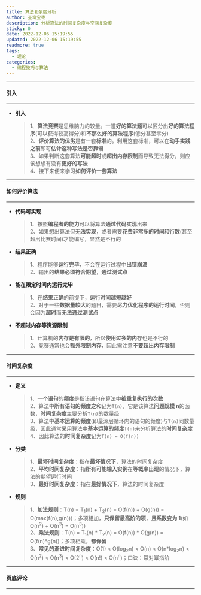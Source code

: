 ```yaml
---
title: 算法复杂度分析
author: 圣奇宝枣
description: 分析算法的时间复杂度与空间复杂度
sticky: 0
date: 2022-12-06 15:19:55
updated: 2022-12-06 15:19:55
readmore: true
tags:
  - 理论
categories:
  - 编程技巧与算法
---
```


---

#### **引入**

---

- **引入**

  > 1、**算法竞赛**是思维脑力的较量。一道**好的算法题**可以区分出**好的算法程序**(可以获得较高得分)和**不那么好的算法程序**(低分甚至零分)  
  > 2、**评价算法的优劣**是有一套**标准**的。利用这套标准，可以在**动手实践之前**即可**估计这种写法是否靠谱**  
  > 3、如果判断这套算法**可能超时**或**超出内存限制**而导致无法得分，则应该想想有没有**更好的写法**  
  > 4、接下来便来学习**如何评价一套算法**

<!-- more -->

---

#### **如何评价算法**

---

- **代码可实现**

  > 1、按照**编程者的能力**可以将算法**通过代码实现**出来  
  > 2、如果想出算法但**无法实现**，或者需要**花费非常多的时间和行数**(甚至超出比赛时间)才能编写，显然是不行的

- **结果正确**

  > 1、程序能够**运行完毕**，不会在运行过程中**出错崩溃**  
  > 2、输出的**结果必须符合期望**，**通过测试点**

- **能在限定时间内运行完毕**

  > 1、在**结果正确**的前提下，**运行时间越短越好**  
  > 2、对于一些**数据量较大**的题目，需要**尽力优化程序的运行时间**，否则会因为**超时**而**无法通过测试点**

- **不超过内存等资源限制**

  > 1、计算机的**内存是有限的**，所以**使用过多的内存**也是不行的  
  > 2、竞赛通常也会**额外限制内存**，因此需注意**不要超出内存限制**

---

#### **时间复杂度**

---

- **定义**

  > 1、**一个语句**的**频度**是指该语句在算法中**被重复执行的次数**  
  > 2、算法中**所有语句的频度之和**记为`T(n)`，它是该算法**问题规模 n**的函数，**时间复杂度**主要分析`T(n)`的数量级  
  > 3、算法中**基本运算的频度**(即最深层循环内的语句的频度)与`T(n)`同数量级，因此通常采用算法中**基本运算的频度**`f(n)`来分析算法的**时间复杂度**  
  > 4、因此算法的**时间复杂度**记为`T(n) = O(f(n))`

- **分类**

  > 1、**最坏时间复杂度**：指在**最坏情况下**，算法的时间复杂度  
  > 2、**平均时间复杂度**：指**所有可能输入实例**在**等概率出现**的情况下，算法的期望运行时间  
  > 3、**最好时间复杂度**：指在**最好情况下**，算法的时间复杂度

- **规则**

  > 1、**加法规则**：T(n) = T<sub>1</sub>(n) + T<sub>2</sub>(n) = O(f(n)) + O(g(n)) = O(max(f(n),g(n)))；多项相加，**只保留最高阶的项**，**且系数变为 1**(如 O(n<sup>2</sup>) + O(n<sup>3</sup>) = O(n<sup>3</sup>))  
  > 2、**乘法规则**：T(n) = T<sub>1</sub>(n) \* T<sub>2</sub>(n) = O(f(n)) \* O(g(n)) = O(f(n)\*g(n))；多项相乘，**都保留**  
  > 3、**常见的渐进时间复杂度**：O(1) < O(log<sub>2</sub>n) < O(n) < O(n\*log<sub>2</sub>n) < O(n<sup>2</sup>) < O(n<sup>3</sup>) < O(2<sup>n</sup>) < O(n!) < O(n<sup>n</sup>)；口诀：常对幂指阶

---

#### **页底评论**

---
